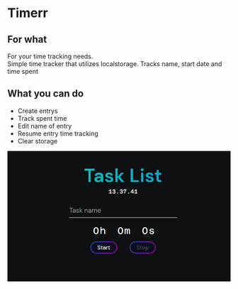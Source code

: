 # Timerr

## For what  

For your time tracking needs.  
Simple time tracker that utilizes localstorage.
Tracks name, start date and time spent

## What you can do

- Create entrys
- Track spent time
- Edit name of entry
- Resume entry time tracking  
- Clear storage

![demo image](demo.png)
